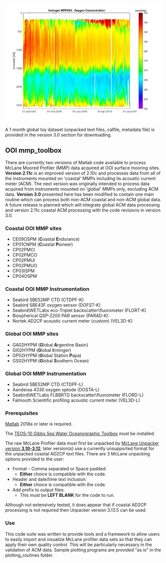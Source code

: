 ![Irminger_WFP005_O2_pcolor.jpg](/Irminger_WFP005_O2_pcolor.jpg "WFP Data")

A 1 month global toy dataset (unpacked text files, calfile, metadata file) is provided in the version 3.0 section for downloading.

## OOI mmp_toolbox

There are currently two versions of Matlab code available to process McLane Moored Profiler (MMP) data acquired at OOI surface mooring sites. **Version 2.11c** is an improved version of 2.10c and processes data from all of the instruments mounted on 'coastal' MMPs including its acoustic current meter (ACM). The next version was originally intended to process data acquired from instruments mounted on 'global' MMPs only, excluding ACM data. **Version 3.0** presented here has been modified to contain one main routine which can process both non-ACM coastal and non-ACM global data. A future release is planned which will integrate global ACM data processing and version 2.11c coastal ACM processing with the code revisions in version 3.0.
 
### Coastal OOI MMP sites
* CE09OSPM (**C**oastal **E**ndurance)
* CP01CNPM (**C**oastal **P**ioneer)
* CP02PMCI 
* CP02PMCO
* CP02PMUI 
* CP02PMUO 
* CP03ISPM 
* CP04OSPM 

### Coastal OOI MMP Instrumentation
* Seabird SBE52MP CTD (CTDPF-K)
* Seabird SBE43F oxygen sensor (DOFST-K)
* Seabird\WETLabs eco-Triplet backscatter\fluorometer (FLORT-K)
* Biospherical QSP-2200 PAR sensor (PARAD-K)
* Nortek AD2CP acoustic current meter (custom) (VEL3D-K)

### Global OOI MMP sites
* GA02HYPM (**G**lobal **A**rgentine Basin)
* GI02HYPM (**G**lobal **I**rminger)
* GP02HYPM (**G**lobal Station **P**apa)
* GS02HYPM (**G**lobal **S**outhern Ocean)

### Global OOI MMP Instrumentation
* Seabird SBE52MP CTD (CTDPF-L)
* Aanderaa 4330 oxygen optode (DOSTA-L)
* Seabird\WETLabs FLBBRTD backscatter\fluorometer (FLORD-L)
* Falmouth Scientific profiling acoustic current meter (VEL3D-L)

### Prerequisites  

[Matlab](https://www.mathworks.com/) 2018a or later is required.

The [TEOS-10 Gibbs Sea Water Oceanographic Toolbox](http://www.teos-10.org/software.htm) must be installed.

The raw McLane Profiler data must first be unpacked by [McLane Unpacker version **3.10-3.12**](https://mclanelabs.com/profile-unpacker/); later version(s) use a currently unsupported format for the unpacked coastal AD2CP text files. There are 3 McLane unpacking options provided to the user:  

*   Format - Comma separated or Space padded:  
    *   **Either** choice is compatible with the code.  
*   Header and date/time text inclusion:  
    *   **Either** choice is compatible with the code.
*   Add prefix to output files:  
    *   This must be **LEFT BLANK** for the code to run.  

Although not extensively tested, it does appear that if coastal AD2CP processing is not required then Unpacker version 3.13.5 can be used.  

### Use  

This code suite was written to provide tools and a framework to allow users to easily import and visualize McLane profiler data sets so that they can apply their own quality control. This will be particularly necessary in the validation of ACM data. Sample plotting programs are provided "as is" in the plotting_routines folder.

